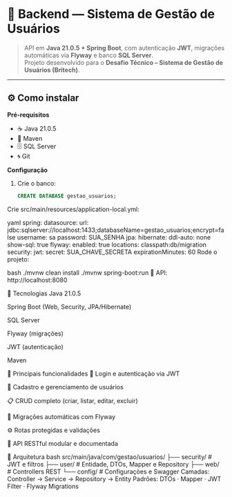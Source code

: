 # 🧱 Backend — Sistema de Gestão de Usuários

> API em **Java 21.0.5 + Spring Boot**, com autenticação **JWT**, migrações automáticas via **Flyway** e banco **SQL Server**.  
> Projeto desenvolvido para o **Desafio Técnico – Sistema de Gestão de Usuários (Britech)**.

---

## ⚙️ Como instalar

**Pré-requisitos**
- ☕ Java 21.0.5  
- 🧰 Maven  
- 🗄️ SQL Server  
- 🌀 Git  

**Configuração**
1. Crie o banco:
   ```sql
   CREATE DATABASE gestao_usuarios;
Crie src/main/resources/application-local.yml:

yaml
spring:
  datasource:
    url: jdbc:sqlserver://localhost:1433;databaseName=gestao_usuarios;encrypt=false
    username: sa
    password: SUA_SENHA
  jpa:
    hibernate:
      ddl-auto: none
    show-sql: true
  flyway:
    enabled: true
    locations: classpath:db/migration
security:
  jwt:
    secret: SUA_CHAVE_SECRETA
    expirationMinutes: 60
Rode o projeto:

bash
./mvnw clean install
./mvnw spring-boot:run
🔗 API: http://localhost:8080

🧩 Tecnologias
Java 21.0.5

Spring Boot (Web, Security, JPA/Hibernate)

SQL Server

Flyway (migrações)

JWT (autenticação)

Maven

🚀 Principais funcionalidades
🔐 Login e autenticação via JWT

👤 Cadastro e gerenciamento de usuários

📋 CRUD completo (criar, listar, editar, excluir)

🧱 Migrações automáticas com Flyway

⚙️ Rotas protegidas e validações

📡 API RESTful modular e documentada

🧭 Arquitetura
bash
src/main/java/com/gestao/usuarios/
 ├── security/   # JWT e filtros
 ├── user/       # Entidade, DTOs, Mapper e Repository
 ├── web/        # Controllers REST
 └── config/     # Configurações e Swagger
Camadas: Controller → Service → Repository → Entity
Padrões: DTOs · Mapper · JWT Filter · Flyway Migrations

